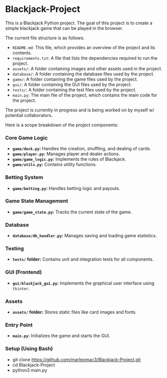 # Blackjack-Project

This is a Blackjack Python project. The goal of this project is to create a simple blackjack game that can be played in the browser. 

The current file structure is as follows:

- `README.md`: This file, which provides an overview of the project and its contents.
- `requirements.txt`: A file that lists the dependencies required to run the project.
- `assets/`: A folder containing images and other assets used in the project.
- `database/`: A folder containing the database files used by the project.
- `game/`: A folder containing the game files used by the project.
- `gui/`: A folder containing the GUI files used by the project.
- `tests/`: A folder containing the test files used by the project.
- `main.py`: The main file of the project, which contains the main code for the project.

The project is currently in progress and is being worked on by myself w/ potential collaborators.

Here is a scope breakdown of the project components:

### Core Game Logic
- **`game/deck.py`:** Handles the creation, shuffling, and dealing of cards.
- **`game/player.py`:** Manages player and dealer actions.
- **`game/game_logic.py`:** Implements the rules of Blackjack.
- **`game/utils.py`:** Contains utility functions.

### Betting System
- **`game/betting.py`:** Handles betting logic and payouts.

### Game State Management
- **`game/game_state.py`:** Tracks the current state of the game.

### Database
- **`database/db_handler.py`:** Manages saving and loading game statistics.

### Testing
- **`tests/` folder:** Contains unit and integration tests for all components.

### GUI (Frontend)
- **`gui/blackjack_gui.py`:** Implements the graphical user interface using `tkinter`.

### Assets
- **`assets/` folder:** Stores static files like card images and fonts.

### Entry Point
- **`main.py`:** Initializes the game and starts the GUI.

### Setup (Using Bash)
- git clone https://github.com/marleomac3/Blackjack-Project.git
- cd Blackjack-Project
- python3 main.py